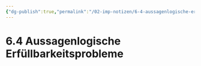 ```yaml
---
{"dg-publish":true,"permalink":"/02-imp-notizen/6-4-aussagenlogische-erfuellbarkeitsprobleme/","dgHomeLink":true,"dgPassFrontmatter":false}
---
```


# 6.4 Aussagenlogische Erfüllbarkeitsprobleme